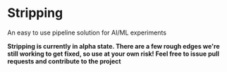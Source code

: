 # Stripping
An easy to use pipeline solution for AI/ML experiments

__Stripping is currently in alpha state. There are a few rough edges we're still
working to get fixed, so use at your own risk! Feel free to issue pull requests
and contribute to the project__
